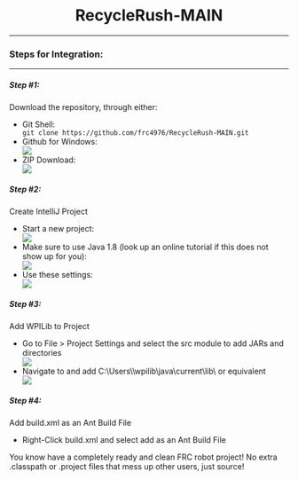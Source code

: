 <div align="center"><h1>RecycleRush-MAIN</h1></div>
<hr/>

<h3>Steps for Integration:</h3>
<hr/>
<h5>Step #1:</h5> Download the repository, through either:
<ul>
<li>Git Shell:</li>
<code>git clone https://github.com/frc4976/RecycleRush-MAIN.git</code>
<li>Github for Windows:</li>
<a href="github-windows://openRepo/https://github.com/frc4976/RecycleRush-MAIN"><img src="http://i.imgur.com/rcBtyhA.png"/></a>
<li>ZIP Download:</li>
<a href="https://github.com/frc4976/RecycleRush-MAIN/archive/master.zip"><img src="http://i.imgur.com/sS7AW0l.png"/></a>
</ul>
<h5>Step #2:</h5> Create IntelliJ Project
<ul>
<li>Start a new project:</li>
<img src="http://i.imgur.com/sJWdeQf.png"/>
<li>Make sure to use Java 1.8 (look up an online tutorial if this does not show up for you):</li>
<img src="http://i.imgur.com/57IvZjl.png"/>
<li>Use these settings:</li>
<img src="http://i.imgur.com/kX7fJlp.png"/>
</ul>
<h5>Step #3:</h5> Add WPILib to Project
<ul>
<li>Go to File > Project Settings and select the src module to add JARs and directories</li>
<img src="http://i.imgur.com/zNBFuxZ.png"/>
<li>Navigate to and add C:\Users\<username>\wpilib\java\current\lib\ or equivalent</li>
<img src="http://i.imgur.com/vOEwTe4.png"/>
</ul>
<h5>Step #4:</h5> Add build.xml as an Ant Build File
<ul>
<li>Right-Click build.xml and select add as an Ant Build File</li>
</ul>

You know have a completely ready and clean FRC robot project! No extra .classpath or .project files that mess up other users, just source!
